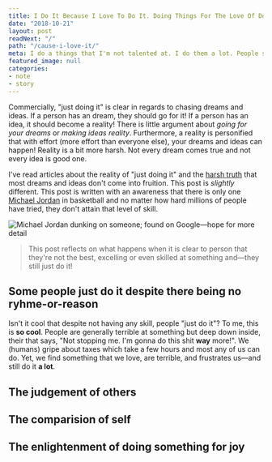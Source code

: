 ```yaml
---
title: I Do It Because I Love To Do It. Doing Things For The Love Of Doing Them Is Confusing To Other People
date: "2018-10-21"
layout: post
readNext: "/"
path: "/cause-i-love-it/"
meta: I do a things that I'm not talented at. I do them a lot. People sometimes communicate confusion about why I would continue to do something I have no talent at. In the post, I'll tell them (because I love it).
featured_image: null
categories:
- note
- story
---
```


Commercially, "just doing it" is clear in regards to chasing dreams and ideas. If a person has an dream, they should go for it! If a person has an idea, it should become a reality! There is little argument about _going for your dreams_ or _making ideas reality_. Furthermore, a reality is personified that with effort (more effort than everyone else), your dreams and ideas can happen! Reality is a bit more harsh. Not every dream comes true and not every idea is good one.

I've read articles about the reality of "just doing it" and the [harsh truth](http://www.ncaa.org/about/resources/research/estimated-probability-competing-professional-athletics) that most dreams and ideas don't come into fruition. This post is _slightly_ different. This post is written with an awareness that there is only one [Michael Jordan](https://en.wikipedia.org/wiki/Michael_Jordan) in basketball and no matter how hard millions of people have tried, they don't attain that level of skill.

![Michael Jordan dunking on someone; found on Google—hope for more detail](https://yowainwright.imgix.net/cuz-i-love-it/jordan-dunking.jpg)

> This post reflects on what happens when it is clear to person that they're not the best, excelling or even skilled at something and—they still just do it!

## Some people just do it despite there being no ryhme-or-reason

Isn't it cool that despite not having any skill, people "just do it"? To me, this is **so cool**. People are generally terrible at something but deep down inside, their that says, "Not stopping me. I'm gonna do this shit **way** more!". We (humans) gripe about taxes which take a few hours and most any of us can do. Yet, we find something that we love, are terrible, and frustrates us—and still do it **a lot**.

## The judgement of others

## The comparision of self

## The enlightenment of doing something for joy
